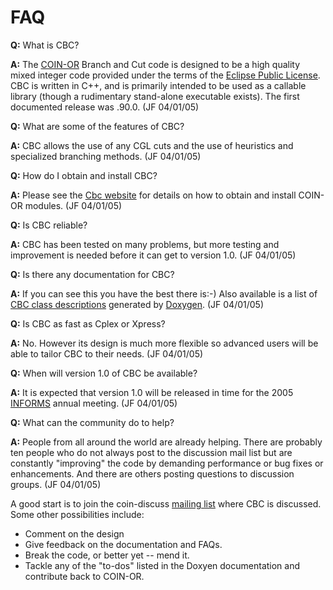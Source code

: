 # FAQ

**Q:** What is CBC?

**A:** The [COIN-OR](http://www.coin-or.org/) Branch and Cut code is
designed to be a high quality mixed integer code provided under the
terms of the [Eclipse Public License](http://opensource.org/licenses/eclipse-1.0.php).
CBC is written in C++, and is primarily intended to be used as a callable library
(though a rudimentary stand-alone executable exists). The first
documented release was .90.0. (JF 04/01/05)

**Q:** What are some of the features of CBC?

**A:** CBC allows the use of any CGL cuts and the use of heuristics and
specialized branching methods. (JF 04/01/05)

**Q:** How do I obtain and install CBC?

**A:** Please see the [Cbc website](https://github.com/coin-or/Cbc)
for details on how to obtain and install COIN-OR modules.
(JF 04/01/05)

**Q:** Is CBC reliable?

**A:** CBC has been tested on many problems, but more testing and
improvement is needed before it can get to version 1.0. (JF 04/01/05)

**Q:** Is there any documentation for CBC?

**A:** If you can see this you have the best there is:-) Also available
is a list of [CBC class descriptions](http://www.coin-or.org/Doxygen/Cbc/) generated by
[Doxygen](http://www.doxygen.org). (JF 04/01/05)

**Q:** Is CBC as fast as Cplex or Xpress?

**A:** No. However its design is much more flexible so advanced users
will be able to tailor CBC to their needs. (JF 04/01/05)

**Q:** When will version 1.0 of CBC be available?

**A:** It is expected that version 1.0 will be released in time for the
2005 [INFORMS](http://www.informs.org) annual meeting. (JF 04/01/05)

**Q:** What can the community do to help?

**A:** People from all around the world are already helping. There are
probably ten people who do not always post to the discussion mail list
but are constantly "improving" the code by demanding performance or bug
fixes or enhancements. And there are others posting questions to
discussion groups. (JF 04/01/05)

A good start is to join the coin-discuss [mailing list](http://www.coin-or.org/mail.html) where CBC is discussed.
Some other possibilities include:

  - Comment on the design
  - Give feedback on the documentation and FAQs.
  - Break the code, or better yet -- mend it.
  - Tackle any of the "to-dos" listed in the Doxyen documentation and
    contribute back to COIN-OR.
